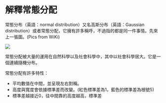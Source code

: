 # 解釋常態分配

常態分布（英語：normal distribution）又名高斯分布（英語：Gaussian distribution）或者常態分配，它擁有許多稱呼，不過指的都是同一件事情。先來上一張圖。(Pics from WiKi)

<a><img src="https://upload.wikimedia.org/wikipedia/commons/thumb/7/74/Normal_Distribution_PDF.svg/1920px-Normal_Distribution_PDF.svg.png"></a>

常態分配被大量的運用在自然科學以及社會科學中，其中以社會科學居大。它是一個連續隨機分布。

常態分配有許多特性：

* 平均數值在中間，並呈現左右對稱。
* 高度與寬度會依據標準差而改變。(紅色標準差為1，藍色的標準差為根號5)
* 標準差越接近0，往中間靠的高度越高，標準差
